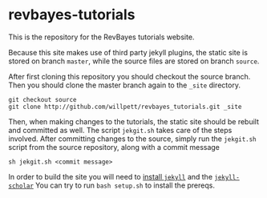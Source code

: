 revbayes-tutorials
==========================

This is the repository for the RevBayes tutorials website.

Because this site makes use of third party jekyll plugins, the static site is stored on branch `master`, while the source files are stored on branch `source`.

After first cloning this repository you should checkout the source branch. Then you should clone the master branch again to the `_site` directory.

	git checkout source
	git clone http://github.com/willpett/revbayes_tutorials.git _site

Then, when making changes to the tutorials, the static site should be rebuilt and committed as well. The script `jekgit.sh` takes care of the steps involved. After committing changes to the source, simply run the `jekgit.sh` script from the source repository, along with a commit message

	sh jekgit.sh <commit message>


In order to build the site you will need to [install `jekyll`](https://jekyllrb.com/docs/installation/) and
 the [`jekyll-scholar`](https://github.com/inukshuk/jekyll-scholar)
You can try to run  `bash setup.sh` to install the prereqs.
 

